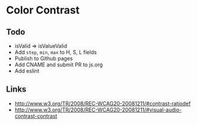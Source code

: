 # Color Contrast

## Todo

* isValid => isValueValid
* Add `step`, `min`, `max` to H, S, L fields
* Publish to Github pages
* Add CNAME and submit PR to js.org
* Add eslint




## Links

* http://www.w3.org/TR/2008/REC-WCAG20-20081211/#contrast-ratiodef
* http://www.w3.org/TR/2008/REC-WCAG20-20081211/#visual-audio-contrast-contrast
